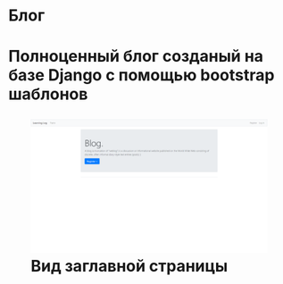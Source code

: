 <h1>Блог<h1>

Полноценный блог созданый на базе Django с помощью bootstrap шаблонов
<figure>
<img src = 'intro1.png'>
<figcaption>
Вид заглавной страницы
</figcaption>
</figure>
